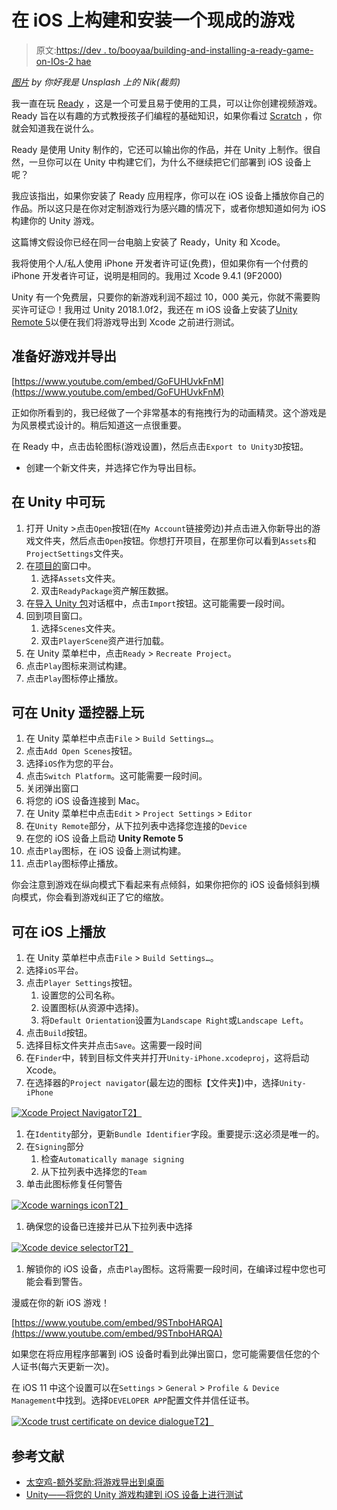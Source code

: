 # 在 iOS 上构建和安装一个现成的游戏

> 原文:[https://dev . to/booyaa/building-and-installing-a-ready-game-on-IOs-2 hae](https://dev.to/booyaa/building-and-installing-a-ready-game-on-ios-2hae)

*[图片](https://unsplash.com/photos/8yLcHIClVto) by 你好我是 Unsplash 上的 Nik(裁剪)*

我一直在玩 [Ready](https://www.getready.io/) ，这是一个可爱且易于使用的工具，可以让你创建视频游戏。Ready 旨在以有趣的方式教授孩子们编程的基础知识，如果你看过 [Scratch](https://scratch.mit.edu/) ，你就会知道我在说什么。

Ready 是使用 Unity 制作的，它还可以输出你的作品，并在 Unity 上制作。很自然，一旦你可以在 Unity 中构建它们，为什么不继续把它们部署到 iOS 设备上呢？

我应该指出，如果你安装了 Ready 应用程序，你可以在 iOS 设备上播放你自己的作品。所以这只是在你对定制游戏行为感兴趣的情况下，或者你想知道如何为 iOS 构建你的 Unity 游戏。

这篇博文假设你已经在同一台电脑上安装了 Ready，Unity 和 Xcode。

我将使用个人/私人使用 iPhone 开发者许可证(免费)，但如果你有一个付费的 iPhone 开发者许可证，说明是相同的。我用过 Xcode 9.4.1 (9F2000)

Unity 有一个免费层，只要你的新游戏利润不超过 10，000 美元，你就不需要购买许可证😉！我用过 Unity 2018.1.0f2，我还在 m iOS 设备上安装了[Unity Remote 5](https://itunes.apple.com/us/app/unity-remote-5/id871767552)以便在我们将游戏导出到 Xcode 之前进行测试。

## [](#make-a-game-in-ready-and-export-it)准备好游戏并导出

[https://www.youtube.com/embed/GoFUHUvkFnM](https://www.youtube.com/embed/GoFUHUvkFnM)

正如你所看到的，我已经做了一个非常基本的有拖拽行为的动画精灵。这个游戏是为风景模式设计的。稍后知道这一点很重要。

在 Ready 中，点击齿轮图标(游戏设置)，然后点击`Export to Unity3D`按钮。

*   创建一个新文件夹，并选择它作为导出目标。

## [](#playable-in-unity)在 Unity 中可玩

1.  打开 Unity >点击`Open`按钮(在`My Account`链接旁边)并点击进入你新导出的游戏文件夹，然后点击`Open`按钮。你想打开项目，在那里你可以看到`Assets`和`ProjectSettings`文件夹。
2.  在[项目的](https://docs.unity3d.com/Manual/ProjectView.html)窗口中。
    1.  选择`Assets`文件夹。
    2.  双击`ReadyPackage`资产解压数据。
3.  在[导入 Unity 包](https://docs.unity3d.com/Manual/AssetPackages.html#ImportingPackages)对话框中，点击`Import`按钮。这可能需要一段时间。
4.  回到项目窗口。
    1.  选择`Scenes`文件夹。
    2.  双击`PlayerScene`资产进行加载。
5.  在 Unity 菜单栏中，点击`Ready` > `Recreate Project`。
6.  点击`Play`图标来测试构建。
7.  点击`Play`图标停止播放。

## [](#playable-in-unity-remote)可在 Unity 遥控器上玩

1.  在 Unity 菜单栏中点击`File` > `Build Settings…`。
2.  点击`Add Open Scenes`按钮。
3.  选择`iOS`作为您的平台。
4.  点击`Switch Platform`。这可能需要一段时间。
5.  关闭弹出窗口
6.  将您的 iOS 设备连接到 Mac。
7.  在 Unity 菜单栏中点击`Edit` > `Project Settings` > `Editor`
8.  在`Unity Remote`部分，从下拉列表中选择您连接的`Device`
9.  在您的 iOS 设备上启动 **Unity Remote 5**
10.  点击`Play`图标，在 iOS 设备上测试构建。
11.  点击`Play`图标停止播放。

你会注意到游戏在纵向模式下看起来有点倾斜，如果你把你的 iOS 设备倾斜到横向模式，你会看到游戏纠正了它的缩放。

## [](#playable-on-ios)可在 iOS 上播放

1.  在 Unity 菜单栏中点击`File` > `Build Settings…`。
2.  选择`iOS`平台。
3.  点击`Player Settings`按钮。
    1.  设置您的公司名称。
    2.  设置图标(从资源中选择)。
    3.  将`Default Orientation`设置为`Landscape Right`或`Landscape Left`。
4.  点击`Build`按钮。
5.  选择目标文件夹并点击`Save`。这需要一段时间
6.  在`Finder`中，转到目标文件夹并打开`Unity-iPhone.xcodeproj`，这将启动 Xcode。
7.  在选择器的`Project navigator`(最左边的图标【文件夹】)中，选择`Unity-iPhone`

[![Xcode Project Navigator](../Images/79004e7bccb2a8f13bbe9693ed9371c5.png)T2】](https://res.cloudinary.com/practicaldev/image/fetch/s--TzBdXEIJ--/c_limit%2Cf_auto%2Cfl_progressive%2Cq_auto%2Cw_880/https://booyaa.wtf/img/ready-001-xcode-project-navigator.png)

1.  在`Identity`部分，更新`Bundle Identifier`字段。重要提示:这必须是唯一的。
2.  在`Signing`部分
    1.  检查`Automatically manage signing`
    2.  从下拉列表中选择您的`Team`
3.  单击此图标修复任何警告

[![Xcode warnings icon](../Images/78472213227cb3b88fa9d69be460ddb3.png)T2】](https://res.cloudinary.com/practicaldev/image/fetch/s--oEK3zce6--/c_limit%2Cf_auto%2Cfl_progressive%2Cq_auto%2Cw_880/https://booyaa.wtf/img/ready-002-warnings.png)

1.  确保您的设备已连接并已从下拉列表中选择

[![Xcode device selector](../Images/32ad3d9f099b48de5f374ff8ec5f03d4.png)T2】](https://res.cloudinary.com/practicaldev/image/fetch/s--JDGXpa6Y--/c_limit%2Cf_auto%2Cfl_progressive%2Cq_auto%2Cw_880/https://booyaa.wtf/img/ready-003-device.png)

1.  解锁你的 iOS 设备，点击`Play`图标。这将需要一段时间，在编译过程中您也可能会看到警告。

漫威在你的新 iOS 游戏！

[https://www.youtube.com/embed/9STnboHARQA](https://www.youtube.com/embed/9STnboHARQA)

如果您在将应用程序部署到 iOS 设备时看到此弹出窗口，您可能需要信任您的个人证书(每六天更新一次)。

在 iOS 11 中这个设置可以在`Settings` > `General` > `Profile & Device Management`中找到。选择`DEVELOPER APP`配置文件并信任证书。

[![Xcode trust certificate on device dialogue](../Images/578bdeb46bee208556ac1ca1d0e8bd2b.png)T2】](https://res.cloudinary.com/practicaldev/image/fetch/s--THzC-Z3i--/c_limit%2Cf_auto%2Cfl_progressive%2Cq_auto%2Cw_880/https://booyaa.wtf/img/ready-004-trust.png)

## [](#references)参考文献

*   [太空鸡-额外奖励:将游戏导出到桌面](https://unity3d.com/learn/tutorials/projects/space-chicken/extra-credit-exporting-game-desktop?playlist=51293)
*   [Unity——将您的 Unity 游戏构建到 iOS 设备上进行测试](https://unity3d.com/learn/tutorials/topics/mobile-touch/building-your-unity-game-ios-device-testing)